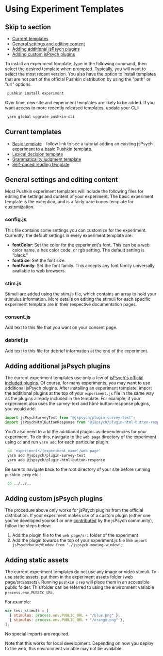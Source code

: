 # Using Experiment Templates

## Skip to section

- [Current templates](#current-templates)
- [General settings and editing content](#general-settings-and-editing-content)
- [Adding additional jsPsych plugins](#adding-additional-jspsych-plugins)
- [Adding custom jsPsych plugins](#adding-custom-jspsych-plugins)

To install an experiment template, type in the following command, then select the desired template when prompted. Typically, you will want to select the most recent version. You also have the option to install templates that are not part of the official Pushkin distribution by using the "path" or "url" options.

```bash
 pushkin install experiment
```

Over time, new site and experiment templates are likely to be added. If you want access to more recently released templates, update your CLI:

```bash
 yarn global upgrade pushkin-cli
```

## Current templates

- [Basic template](../../getting-started/tutorial-simple-experiment.md) - follow link to see a tutorial adding an existing jsPsych experiment to a basic Pushkin template.
- [Lexical decision template](lexical-decision-template.md)
- [Grammaticality judgment template](grammaticality-judgment-template.md)
- [Self-paced reading template](self-paced-reading-template.md)

## General settings and editing content

Most Pushkin experiment templates will include the following files for editing the settings and content of your experiment. The basic experiment template is the exception, and is a fairly bare bones template for customization.

### config.js

This file contains some settings you can customize for the experiment. Currently, the default settings in every experiment template are:

- **fontColor**: Set the color for the experiment's font. This can be a web color name, a hex color code, or rgb setting. The default setting is "black."
- **fontSize**: Set the font size.
- **fontFamily**: Set the font family. This accepts any font family universally available to web browsers.

### stim.js

Stimuli are added using the stim.js file, which contains an array to hold your stimulus information. More details on editing the stimuli for each specific experiment template are in their respective documentation pages.

### consent.js

Add text to this file that you want on your consent page.

### debrief.js

Add text to this file for debrief information at the end of the experiment.

## Adding additional jsPsych plugins

The current experiment templates use only a few of [jsPsych's official included plugins](https://www.jspsych.org/7.3/plugins/list-of-plugins/). Of course, for many experiments, you may want to use additional jsPsych plugins. After installing an experiment template, import the additional plugins at the top of your `experiment.js` file in the same way as the plugins already included in the template. For example, if your experiment also uses the survey-text and html-button-response plugins, you would add:

```javascript
import jsPsychSurveyText from "@jspsych/plugin-survey-text";
import jsPsychHtmlButtonResponse from "@jspsych/plugin-html-button-response";
```

You'll also need to add the additional plugins as dependencies for your experiment. To do this, navigate to the `web page` directory of the experiment using `cd` and run `yarn add` for each particular plugin:

```bash
 cd 'experiments/[experiment_name]/web page'
 yarn add @jspsych/plugin-survey-text
 yarn add @jspsych/plugin-html-button-response
```

Be sure to navigate back to the root directory of your site before running `pushkin prep` etc.:

```bash
 cd ../../..
```

## Adding custom jsPsych plugins

The procedure above only works for jsPsych plugins from the official distribution. If your experiment makes use of a custom plugin (either one you've developed yourself or one [contributed](https://github.com/jspsych/jspsych-contrib) by the jsPsych community), follow the steps below:

1. Add the plugin file to the `web page/src` folder of the experiment
2. Add the plugin towards the top of your experiment.js file like `import jsPsychMovingWindow from './jspsych-moving-window';`

## Adding static assets

The current experiment templates do not use any image or video stimuli. To use static assets, put them in the experiment assets folder (web page/src/assets). Running `pushkin prep` will place them in an accessible public folder. This folder can be referred to using the environment variable `process.env.PUBLIC_URL`.

For example:

```javascript
var test_stimuli = [
  { stimulus: process.env.PUBLIC_URL + "/blue.png" },
  { stimulus: process.env.PUBLIC_URL + "/orange.png" },
];
```

No special imports are required.

Note that this works for local development. Depending on how you deploy to the web, this environment variable may not be available.
